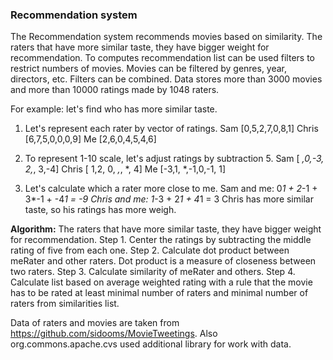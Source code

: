 ###  Recommendation system
The Recommendation system recommends movies based on similarity.
The raters that have more similar taste, they have bigger weight for recommendation.
To computes recommendation list can be used filters to restrict numbers of movies. 
Movies can be filtered by genres, year, directors, etc. Filters can be combined. 
Data stores more than 3000 movies and more than 10000 ratings made by 1048 raters. 

For example: let's find who has more similar taste.
1. Let's represent each rater by vector of ratings.
Sam   [0,5,2,7,0,8,1]
Chris [6,7,5,0,0,0,9]
Me    [2,6,0,4,5,4,6]

2. To represent 1-10 scale, let's adjust ratings by subtraction 5.
Sam   [ *,0,-3, 2,*, 3,-4]
Chris [ 1,2, 0, *,*, *, 4]
Me    [-3,1, *,-1,0,-1, 1]
 
3. Let's calculate which a rater more close to me.
Sam and me: 0*1 + 2*-1 + 3*-1 + -4*1 = -9
Chris and me: 1*-3 + 2*1 + 4*1 = 3
Chris has more similar taste, so his ratings has more weigh.

**Algorithm:**
The raters that have more similar taste, they have bigger weight for recommendation.
Step 1. Center the ratings by subtracting the middle rating of five from each one.
Step 2. Calculate dot product between meRater and other raters. Dot product is a measure of closeness between two raters.
Step 3. Calculate similarity of meRater and others.
Step 4. Calculate list based on average weighted rating with a rule 
that the movie has to be rated at least minimal number of raters and minimal number of raters from similarities list.

Data of raters and movies are taken from https://github.com/sidooms/MovieTweetings. 
Also org.commons.apache.cvs used additional library for work with data.
